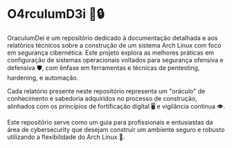 # O4rculumD3i 📜🔒
OraculumDei é um repositório dedicado à documentação detalhada e aos relatórios técnicos sobre a construção de um sistema Arch Linux com foco em segurança cibernética. Este projeto explora as melhores práticas em configuração de sistemas operacionais voltados para segurança ofensiva e defensiva 🛡️, com ênfase em ferramentas e técnicas de pentesting, hardening, e automação.

Cada relatório presente neste repositório representa um "oráculo" de conhecimento e sabedoria adquiridos no processo de construção, alinhados com os princípios de fortificação digital 🖥️ e vigilância contínua 👁️.

Este repositório serve como um guia para profissionais e entusiastas da área de cybersecurity que desejam construir um ambiente seguro e robusto utilizando a flexibilidade do Arch Linux 🐧.

